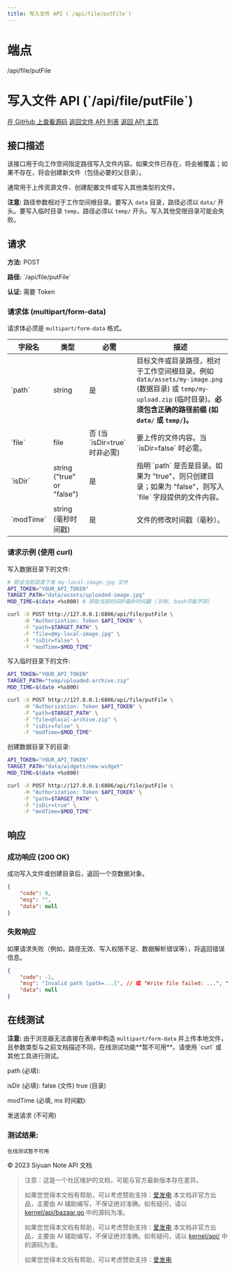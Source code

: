 ```yaml
---
title: 写入文件 API (`/api/file/putFile`)
---
```

# 端点

/api/file/putFile

# 写入文件 API (\`/api/file/putFile\`)

[在 GitHub 上查看源码](https://github.com/siyuan-note/siyuan/blob/master/kernel/api/file.go#L361) [返回文件 API 列表](../pages/file.html) [返回 API 主页](../index.html)

## 接口描述

该接口用于向工作空间指定路径写入文件内容。如果文件已存在，将会被覆盖；如果不存在，将会创建新文件（包括必要的父目录）。

通常用于上传资源文件、创建配置文件或写入其他类型的文件。

**注意:** 路径参数相对于工作空间根目录。要写入 `data` 目录，路径必须以 `data/` 开头。要写入临时目录 `temp`，路径必须以 `temp/` 开头。写入其他受限目录可能会失败。

## 请求

**方法:** POST

**路径:** \`/api/file/putFile\`

**认证:** 需要 Token

### 请求体 (multipart/form-data)

请求体必须是 `multipart/form-data` 格式。

| 字段名 | 类型 | 必需 | 描述 |
| --- | --- | --- | --- |
| \`path\` | string | 是 | 目标文件或目录路径，相对于工作空间根目录。例如 `data/assets/my-image.png` (数据目录) 或 `temp/my-upload.zip` (临时目录)。**必须包含正确的路径前缀 (如 `data/` 或 `temp/`)。** |
| \`file\` | file | 否 (当 \`isDir=true\` 时非必需) | 要上传的文件内容。当 \`isDir=false\` 时必需。 |
| \`isDir\` | string ("true" or "false") | 是 | 指明 \`path\` 是否是目录。如果为 "true"，则只创建目录；如果为 "false"，则写入 \`file\` 字段提供的文件内容。 |
| \`modTime\` | string (毫秒时间戳) | 是 | 文件的修改时间戳（毫秒）。 |

### 请求示例 (使用 curl)

写入数据目录下的文件:

```bash
# 假设当前目录下有 my-local-image.jpg 文件
API_TOKEN="YOUR_API_TOKEN"
TARGET_PATH="data/assets/uploaded-image.jpg"
MOD_TIME=$(date +%s000) # 获取当前时间的毫秒时间戳 (示例, bash可能不同)

curl -X POST http://127.0.0.1:6806/api/file/putFile \
     -H "Authorization: Token $API_TOKEN" \
     -F "path=$TARGET_PATH" \
     -F "file=@my-local-image.jpg" \
     -F "isDir=false" \
     -F "modTime=$MOD_TIME"
```

写入临时目录下的文件:

```bash
API_TOKEN="YOUR_API_TOKEN"
TARGET_PATH="temp/uploaded-archive.zip"
MOD_TIME=$(date +%s000)

curl -X POST http://127.0.0.1:6806/api/file/putFile \
     -H "Authorization: Token $API_TOKEN" \
     -F "path=$TARGET_PATH" \
     -F "file=@local-archive.zip" \
     -F "isDir=false" \
     -F "modTime=$MOD_TIME"
```

创建数据目录下的目录:

```bash
API_TOKEN="YOUR_API_TOKEN"
TARGET_PATH="data/widgets/new-widget"
MOD_TIME=$(date +%s000)

curl -X POST http://127.0.0.1:6806/api/file/putFile \
     -H "Authorization: Token $API_TOKEN" \
     -F "path=$TARGET_PATH" \
     -F "isDir=true" \
     -F "modTime=$MOD_TIME"
```

## 响应

### 成功响应 (200 OK)

成功写入文件或创建目录后，返回一个空数据对象。

```json
{
    "code": 0,
    "msg": "",
    "data": null
}
```

### 失败响应

如果请求失败（例如，路径无效、写入权限不足、数据解析错误等），将返回错误信息。

```json
{
    "code": -1,
    "msg": "Invalid path [path=...]", // 或 "Write file failed: ...", "Parse form file failed: ..."
    "data": null
}
```

## 在线测试

**注意:** 由于浏览器无法直接在表单中构造 `multipart/form-data` 并上传本地文件，且参数类型与之前文档描述不同，在线测试功能\*\*暂不可用\*\*。请使用 \`curl\` 或其他工具进行测试。

path (必填): 

isDir (必填): false (文件) true (目录)

modTime (必填, ms 时间戳): 

发送请求 (不可用)

### 测试结果:

```
在线测试暂不可用
```

© 2023 Siyuan Note API 文档

> 注意：这是一个社区维护的文档，可能与官方最新版本存在差异。
> 
> 如果您觉得本文档有帮助，可以考虑赞助支持：[爱发电](https://afdian.com/a/leolee9086?tab=feed)
> 本文档非官方出品，主要由 AI 辅助编写，不保证绝对准确。如有疑问，请以 [kernel/api/bazaar.go](https://github.com/siyuan-note/siyuan/blob/master/kernel/api/bazaar.go) 中的源码为准。
> 
> 如果您觉得本文档有帮助，可以考虑赞助支持：[爱发电](https://afdian.com/a/leolee9086?tab=feed)
> 本文档非官方出品，主要由 AI 辅助编写，不保证绝对准确。如有疑问，请以 [kernel/api/](https://github.com/siyuan-note/siyuan/blob/master/kernel/api/) 中的源码为准。
> 
> 如果您觉得本文档有帮助，可以考虑赞助支持：[爱发电](https://afdian.com/a/leolee9086?tab=feed)
